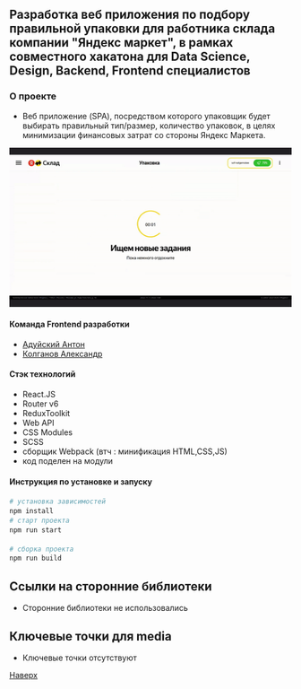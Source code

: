 ## Разработка веб приложения по подбору правильной упаковки для работника склада компании "Яндекс маркет", в рамках совместного хакатона для Data Science, Design, Backend, Frontend специалистов

### О проекте

- Веб приложение (SPA), посредством которого упаковщик будет выбирать правильный тип/размер, количество упаковок, в целях минимизации финансовых затрат со стороны Яндекс Маркета.

![project](src/images/demo.gif)

#### Команда Frontend разработки

- [Адуйский Антон](https://github.com/AntonAduisky)
- [Колганов Александр](https://github.com/MethodM4N)

#### Стэк технологий

- React.JS
- Router v6
- ReduxToolkit
- Web API
- CSS Modules
- SCSS
- сборщик Webpack (втч : минификация HTML,CSS,JS)
- код поделен на модули

#### Инструкция по установке и запуску

```bash
# установка зависимостей
npm install
# старт проекта
npm run start

# сборка проекта
npm run build
```

## Ссылки на сторонние библиотеки

- Сторонние библиотеки не использовались

## Ключевые точки для media

- Ключевые точки отсутствуют

[Наверх](#top)
